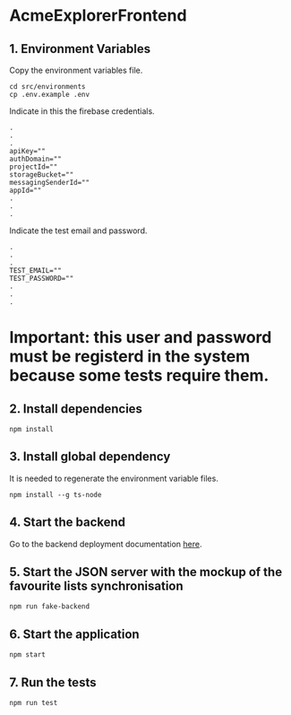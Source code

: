 # AcmeExplorerFrontend

## 1. Environment Variables

Copy the environment variables file.

```
cd src/environments
cp .env.example .env
```

Indicate in this the firebase credentials.

```
.
.
.
apiKey=""
authDomain=""
projectId=""
storageBucket=""
messagingSenderId=""
appId=""
.
.
.
```

Indicate the test email and password.

```
.
.
.
TEST_EMAIL=""
TEST_PASSWORD=""
.
.
.
```

# Important: this user and password must be registerd in the system because some tests require them.

## 2. Install dependencies

```
npm install
```

## 3. Install global dependency

It is needed to regenerate the environment variable files.

```
npm install --g ts-node
```

## 4. Start the backend

Go to the backend deployment documentation [here](https://github.com/juancarlosestradanieto/acme-explorer-backend/tree/main/docker).

## 5. Start the JSON server with the mockup of the favourite lists synchronisation

```
npm run fake-backend
```

## 6. Start the application

```
npm start
```



## 7. Run the tests

```
npm run test
```
